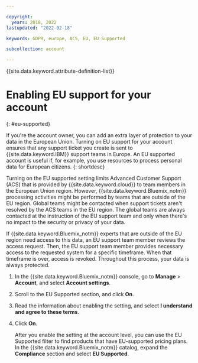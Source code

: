 ```yaml
---

copyright:
  years: 2018, 2022
lastupdated: "2022-02-18"

keywords: GDPR, europe, ACS, EU, EU Supported

subcollection: account

---
```


{{site.data.keyword.attribute-definition-list}}


# Enabling EU support for your account
{: #eu-supported}

If you're the account owner, you can add an extra layer of protection to your data in the European Union. Turning on EU support for your account ensures that any support ticket you create is sent to {{site.data.keyword.IBM}} support teams in Europe. An EU supported account is useful if, for example, you use resources to process personal data for European citizens.
{: shortdesc}

Turning on the EU supported setting limits Advanced Customer Support (ACS) that is provided by {{site.data.keyword.cloud}} to team members in the European Union region. However, {{site.data.keyword.Bluemix_notm}} processing activities might be performed by teams that are outside of the EU region. Global teams might be contacted when support tickets aren't resolved by the ACS teams in the EU region. The global teams are always contacted at the instruction of the EU support team and only when there's no impact to the security or privacy of your data.

 If {{site.data.keyword.Bluemix_notm}} experts that are outside of the EU region need access to this data, an EU support team member reviews the access request. Then, the EU support team member provides necessary access to the requested system for a specific timeframe. When that timeframe is over, access is revoked. Throughout this process, your data is always protected.

1. In the {{site.data.keyword.Bluemix_notm}} console, go to **Manage** > **Account**, and select **Account settings**.
2. Scroll to the EU Supported section, and click **On**.
3. Read the information about enabling the setting, and select **I understand and agree to these terms**.
4. Click **On**.

   After you enable the setting at the account level, you can use the EU Supported filter to find products that have EU-supported pricing plans. In the {{site.data.keyword.Bluemix_notm}} catalog, expand the **Compliance** section and select **EU Supported**.
